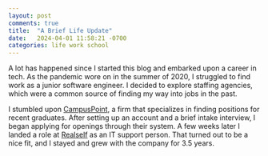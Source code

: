 ```yaml
---
layout: post
comments: true
title:  "A Brief Life Update"
date:   2024-04-01 11:58:21 -0700
categories: life work school
---
```


A lot has happened since I started this blog and embarked upon a career in tech. As the pandemic wore on in the summer of 2020, I struggled to find work as a junior software engineer. I decided to explore staffing agencies, which were a common source of finding my way into jobs in the past.

I stumbled upon [CampusPoint](https://www.campuspoint.com/Home), a firm that specializes in finding positions for recent graduates. After setting up an account and a brief intake interview, I began applying for openings through their system. A few weeks later I landed a role at [Realself](https://realself.com) as an IT support person. That turned out to be a nice fit, and I stayed and grew with the company for 3.5 years. 